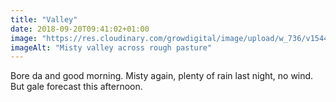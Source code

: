 ```yaml
---
title: "Valley"
date: 2018-09-20T09:41:02+01:00
image: "https://res.cloudinary.com/growdigital/image/upload/w_736/v1544353525/valley-30927772328.jpg"
imageAlt: "Misty valley across rough pasture"
---
```


Bore da and good morning. Misty again, plenty of rain last night, no wind. But gale forecast this afternoon.
